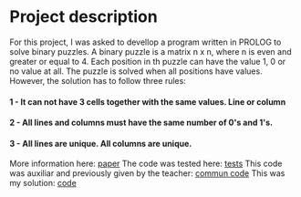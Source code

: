 # Project description
For this project, I was asked to devellop a program written in PROLOG to solve binary puzzles. A binary puzzle is a matrix n x n, where n is even and greater or equal to 4. Each position in th puzzle can have the value 1, 0 or no value at all. The puzzle is solved when all positions have values. However, the solution has to follow three rules:
#### 1 - It can not have 3 cells together with the same values. Line or column
#### 2 - All lines and columns must have the same number of 0's and 1's.
#### 3 - All lines are unique. All columns are unique.
More information here: [paper](paper.pdf)
The code was tested here: [tests](/public_tests)
This code was auxiliar and previously given by the teacher: [commun code](commun_code.pl)
This was my solution: [code](code.pl)
